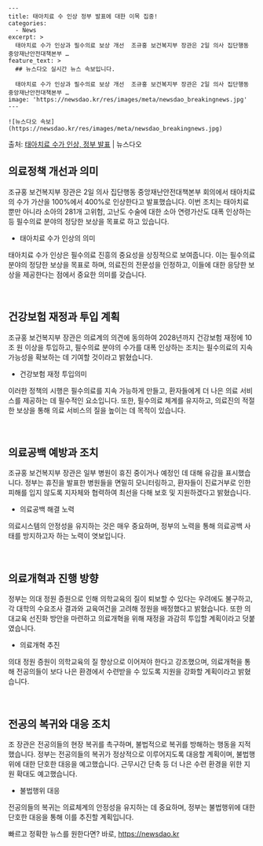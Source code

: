     ---
    title: 태아치료 수 인상 정부 발표에 대한 이목 집중!
    categories:
      - News
    excerpt: >
      태아치료 수가 인상과 필수의료 보상 개선  조규홍 보건복지부 장관은 2일 의사 집단행동 중앙재난안전대책본부 …
    feature_text: >
      ## 뉴스다오 실시간 뉴스 속보입니다.
    
      태아치료 수가 인상과 필수의료 보상 개선  조규홍 보건복지부 장관은 2일 의사 집단행동 중앙재난안전대책본부 …
    image: 'https://newsdao.kr/res/images/meta/newsdao_breakingnews.jpg'
    ---
    
    ![뉴스다오 속보](https://newsdao.kr/res/images/meta/newsdao_breakingnews.jpg)

<p>출처: <a href="https://newsdao.kr/4557" rel="dofollow">태아치료 수가 인상, 정부 발표</a> | 뉴스다오</p>

<h2 data-ke-size="size26">의료정책 개선과 의미</h2>
<p data-ke-size="size16">조규홍 보건복지부 장관은 2일 의사 집단행동 중앙재난안전대책본부 회의에서 태아치료의 수가 가산을 100%에서 400%로 인상한다고 발표했습니다. 이번 조치는 태아치료 뿐만 아니라 소아의 281개 고위험, 고난도 수술에 대한 소아 연령가산도 대폭 인상하는 등 필수의료 분야의 정당한 보상을 목표로 하고 있습니다.</p>
<ul>
<li>태아치료 수가 인상의 의미</li>
</ul>
<p data-ke-size="size16">태아치료 수가 인상은 필수의료 진흥의 중요성을 상징적으로 보여줍니다. 이는 필수의료 분야의 정당한 보상을 목표로 하며, 의료진의 전문성을 인정하고, 이들에 대한 응당한 보상을 제공한다는 점에서 중요한 의미를 갖습니다.</p>
<p data-ke-size="size16">&nbsp;</p>

<h2 data-ke-size="size26">건강보험 재정과 투입 계획</h2>
<p data-ke-size="size16">조규홍 보건복지부 장관은 의료계의 의견에 동의하여 2028년까지 건강보험 재정에 10조 원 이상을 투입하고, 필수의료 분야의 수가를 대폭 인상하는 조치는 필수의료의 지속가능성을 확보하는 데 기여할 것이라고 밝혔습니다.</p>
<ul>
<li>건강보험 재정 투입의미</li>
</ul>
<p data-ke-size="size16">이러한 정책의 시행은 필수의료를 지속 가능하게 만들고, 환자들에게 더 나은 의료 서비스를 제공하는 데 필수적인 요소입니다. 또한, 필수의료 체계를 유지하고, 의료진의 적절한 보상을 통해 의료 서비스의 질을 높이는 데 목적이 있습니다.</p>
<p data-ke-size="size16">&nbsp;</p>

<h2 data-ke-size="size26">의료공백 예방과 조치</h2>
<p data-ke-size="size16">조규홍 보건복지부 장관은 일부 병원이 휴진 중이거나 예정인 데 대해 유감을 표시했습니다. 정부는 휴진을 발표한 병원들을 면밀히 모니터링하고, 환자들이 진료거부로 인한 피해를 입지 않도록 지자체와 협력하여 최선을 다해 보호 및 지원하겠다고 밝혔습니다.</p>
<ul>
<li>의료공백 해결 노력</li>
</ul>
<p data-ke-size="size16">의료시스템의 안정성을 유지하는 것은 매우 중요하며, 정부의 노력을 통해 의료공백 사태를 방지하고자 하는 노력이 엿보입니다.</p>
<p data-ke-size="size16">&nbsp;</p>

<h2 data-ke-size="size26">의료개혁과 진행 방향</h2>
<p data-ke-size="size16">정부는 의대 정원 증원으로 인해 의학교육의 질이 퇴보할 수 있다는 우려에도 불구하고, 각 대학의 수요조사 결과와 교육여건을 고려해 정원을 배정했다고 밝혔습니다. 또한 의대교육 선진화 방안을 마련하고 의료개혁을 위해 재정을 과감히 투입할 계획이라고 덧붙였습니다.</p>
<ul>
<li>의료개혁 추진</li>
</ul>
<p data-ke-size="size16">의대 정원 증원이 의학교육의 질 향상으로 이어져야 한다고 강조했으며, 의료개혁을 통해 전공의들이 보다 나은 환경에서 수련받을 수 있도록 지원을 강화할 계획이라고 밝혔습니다.</p>
<p data-ke-size="size16">&nbsp;</p>

<h2 data-ke-size="size26">전공의 복귀와 대응 조치</h2>
<p data-ke-size="size16">조 장관은 전공의들의 현장 복귀를 촉구하며, 불법적으로 복귀를 방해하는 행동을 지적했습니다. 정부는 전공의들의 복귀가 정상적으로 이루어지도록 대응할 계획이며, 불법행위에 대한 단호한 대응을 예고했습니다. 근무시간 단축 등 더 나은 수련 환경을 위한 지원 확대도 예고했습니다.</p>
<ul>
<li>불법행위 대응</li>
</ul>
<p data-ke-size="size16">전공의들의 복귀는 의료체계의 안정성을 유지하는 데 중요하며, 정부는 불법행위에 대한 단호한 대응을 통해 이를 추진할 계획입니다.</p> 

빠르고 정확한 뉴스를 원한다면? 바로, <a href="https://newsdao.kr" rel="dofollow">https://newsdao.kr</a>


    
